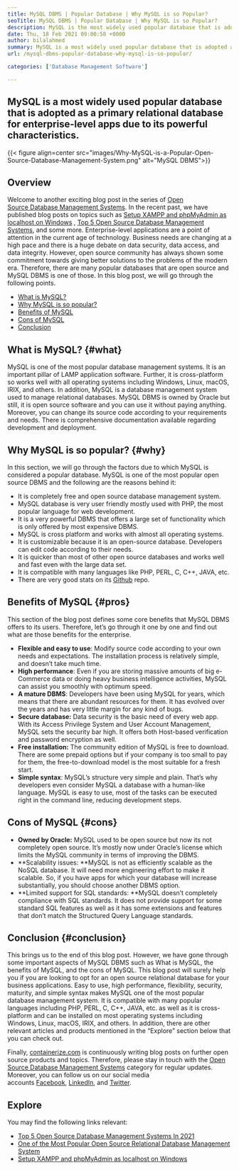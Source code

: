 ```yaml
---
title: MySQL DBMS | Popular Database | Why MySQL is so Popular?
seoTitle: MySQL DBMS | Popular Database | Why MySQL is so Popular?
description: MySQL is the most widely used popular database that is adopted as a primary relational database for enterprise-level apps due to its powerful characteristics.
date: Thu, 18 Feb 2021 09:00:58 +0000
author: bilalahmed
summary: MySQL is a most widely used popular database that is adopted as a primary relational database for enterprise-level apps due to its powerful characteristics.
url: /mysql-dbms-popular-database-why-mysql-is-so-popular/

categories: ['Database Management Software']

---
```

## MySQL is a most widely used popular database that is adopted as a primary relational database for enterprise-level apps due to its powerful characteristics.

{{< figure align=center src="images/Why-MySQL-is-a-Popular-Open-Source-Database-Management-System.png" alt="MySQL DBMS">}}  

## Overview

Welcome to another exciting blog post in the series of [Open Source Database Management Systems][1]. In the recent past, we have published blog posts on topics such as [Setup XAMPP and phpMyAdmin as localhost on Windows][2] , [Top 5 Open Source Database Management Systems][3], and some more. Enterprise-level applications are a point of attention in the current age of technology. Business needs are changing at a high pace and there is a huge debate on data security, data access, and data integrity. However, open source community has always shown some commitment towards giving better solutions to the problems of the modern era. Therefore, there are many popular databases that are open source and MySQL DBMS is one of those. In this blog post, we will go through the following points.

  * [What is MySQL?][4]
  * [Why MySQL is so popular?][5]
  * [Benefits of MySQL][6]
  * [Cons of MySQL][7]
  * [Conclusion][8]

## What is MySQL? {#what}

MySQL is one of the most popular database management systems. It is an important pillar of LAMP application software. Further, it is cross-platform so works well with all operating systems including Windows, Linux, macOS, IRIX, and others. In addition, MySQL is a database management system used to manage relational databases. MySQL DBMS is owned by Oracle but still, it is open source software and you can use it without paying anything. Moreover, you can change its source code according to your requirements and needs. There is comprehensive documentation available regarding development and deployment.

## Why MySQL is so popular? {#why}

In this section, we will go through the factors due to which MySQL is considered a popular database. MySQL is one of the most popular open source DBMS and the following are the reasons behind it:

  * It is completely free and open source database management system.
  * MySQL database is very user friendly mostly used with PHP, the most popular language for web development.
  * It is a very powerful DBMS that offers a large set of functionality which is only offered by most expensive DBMS.
  * MySQL is cross platform and works with almost all operating systems.
  * It is customizable because it is an open-source database. Developers can edit code according to their needs.
  * It is quicker than most of other open source databases and works well and fast even with the large data set.
  * It is compatible with many languages like PHP, PERL, C, C++, JAVA, etc.
  * There are very good stats on its [Github][9] repo. 

## Benefits of MySQL {#pros}

This section of the blog post defines some core benefits that MySQL DBMS offers to its users. Therefore, let’s go through it one by one and find out what are those benefits for the enterprise. 

  * **Flexible and easy to use**: Modify source code according to your own needs and expectations. The installation process is relatively simple, and doesn’t take much time.
  * **High performance**: Even if you are storing massive amounts of big e-Commerce data or doing heavy business intelligence activities, MySQL can assist you smoothly with optimum speed.
  * **A mature DBMS**: Developers have been using MySQL for years, which means that there are abundant resources for them. It has evolved over the years and has very little margin for any kind of bugs.
  * **Secure database:** Data security is the basic need of every web app. With its Access Privilege System and User Account Management, MySQL sets the security bar high. It offers both Host-based verification and password encryption as well.
  * **Free installation:** The community edition of MySQL is free to download. There are some prepaid options but if your company is too small to pay for them, the free-to-download model is the most suitable for a fresh start.
  * **Simple syntax**: MySQL’s structure very simple and plain. That’s why developers even consider MySQL a database with a human-like language. MySQL is easy to use, most of the tasks can be executed right in the command line, reducing development steps.

## Cons of MySQL {#cons}

  * **Owned by Oracle:** MySQL used to be open source but now its not completely open source. It’s mostly now under Oracle’s license which limits the MySQL community in terms of improving the DBMS.
  * **Scalability issues: **MySQL is not as efficiently scalable as the NoSQL database. It will need more engineering effort to make it scalable. So, if you have apps for which your database will increase substantially, you should choose another DBMS option.
  * **Limited support for SQL standards: **MySQL doesn’t completely compliance with SQL standards. It does not provide support for some standard SQL features as well as it has some extensions and features that don’t match the Structured Query Language standards.

## Conclusion {#conclusion}

This brings us to the end of this blog post. However, we have gone through some important aspects of MySQL DBMS such as What is MySQL, the benefits of MySQL, and the cons of MySQL. This blog post will surely help you if you are looking to opt for an open source relational database for your business applications. Easy to use, high performance, flexibility, security, maturity, and simple syntax makes MySQL one of the most popular database management system. It is compatible with many popular languages including PHP, PERL, C, C++, JAVA, etc. as well as it is cross-platform and can be installed on most operating systems including Windows, Linux, macOS, IRIX, and others. In addition, there are other relevant articles and products mentioned in the “Explore” section below that you can check out.

Finally, [containerize.com][10] is continuously writing blog posts on further open source products and topics. Therefore, please stay in touch with the [Open Source Database Management Systems][11] category for regular updates. Moreover, you can follow us on our social media accounts [Facebook][12], [LinkedIn][13], and [Twitter][14].

## Explore

You may find the following links relevant:

  * [Top 5 Open Source Database Management Systems In 2021][3]
  * [One of the Most Popular Open Source Relational Database Management System][15]
  * [Setup XAMPP and phpMyAdmin as localhost on Windows][2]

 [1]: https://blog.containerize.com/category/database-management-software/
 [2]: https://blog.containerize.com/database-management-software/how-to-setup-xampp-and-phpmyadmin-as-localhost-on-windows/

 [3]: https://blog.containerize.com/2021/02/12/top-5-open-source-dbms-software-in-2021-mysql-and-alternatives/
 [4]: #what
 [5]: #why
 [6]: #pros
 [7]: #cons
 [8]: #conclusion
 [9]: https://github.com/mysql/mysql-server
 [10]: https://www.containerize.com/
 [11]: https://products.containerize.com/database-management-system
 [12]: https://web.facebook.com/containerize
 [13]: https://www.linkedin.com/company/containerize/
 [14]: https://twitter.com/containerize_co
 [15]: https://products.containerize.com/database-management-system/mysql